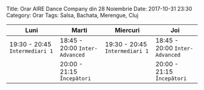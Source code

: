 Title: Orar AIRE Dance Company din 28 Noiembrie
Date: 2017-10-31 23:30
Category: Orar
Tags: Salsa, Bachata, Merengue, Cluj

Luni                           | Marti                          | Miercuri                       | Joi
------------------------------ | ------------------------------ | ------------------------------ | ------------------------------
19:30 - 20:45 `Intermediari 1` | 18:45 - 20:00 `Inter-Advanced` | 19:30 - 20:45 `Intermediari 1` | 18:45 - 20:00 `Inter-Advanced`
                               | 20:00 - 21:15 `Începători`     |                                | 20:00 - 21:15 `Începători`

